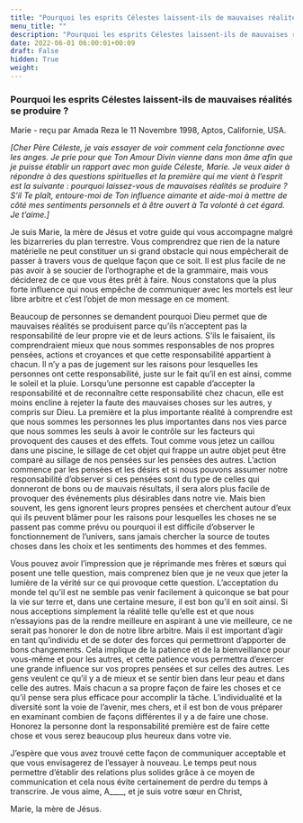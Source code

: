 ```yaml
---
title: "Pourquoi les esprits Célestes laissent-ils de mauvaises réalités se produire ?"
menu_title: ""
description: "Pourquoi les esprits Célestes laissent-ils de mauvaises réalités se produire ?"
date: 2022-06-01 06:00:01+00:09
draft: False
hidden: True
weight:
---
```

### Pourquoi les esprits Célestes laissent-ils de mauvaises réalités se produire ?

Marie - reçu par Amada Reza le 11 Novembre 1998, Aptos, Californie, USA.

*[Cher Père Céleste, je vais essayer de voir comment cela fonctionne avec les anges. Je prie pour que Ton Amour Divin vienne dans mon âme afin que je puisse établir un rapport avec mon guide Céleste, Marie. Je veux aider à répondre à des questions spirituelles et la première qui me vient à l’esprit est la suivante : pourquoi laissez-vous de mauvaises réalités se produire ? S’il Te plaît, entoure-moi de Ton influence aimante et aide-moi à mettre de côté mes sentiments personnels et à être ouvert à Ta volonté à cet égard. Je t’aime.]*

Je suis Marie, la mère de Jésus et votre guide qui vous accompagne malgré les bizarreries du plan terrestre. Vous comprendrez que rien de la nature matérielle ne peut constituer un si grand obstacle qui nous empêcherait de passer à travers vous de quelque façon que ce soit. Il est plus facile de ne pas avoir à se soucier de l’orthographe et de la grammaire, mais vous déciderez de ce que vous êtes prêt à faire. Nous constatons que la plus forte influence qui nous empêche de communiquer avec les mortels est leur libre arbitre et c’est l’objet de mon message en ce moment.

Beaucoup de personnes se demandent pourquoi Dieu permet que de mauvaises réalités se produisent parce qu’ils n’acceptent pas la responsabilité de leur propre vie et de leurs actions. S’ils le faisaient, ils comprendraient mieux que nous sommes responsables de nos propres pensées, actions et croyances et que cette responsabilité appartient à chacun. Il n’y a pas de jugement sur les raisons pour lesquelles les personnes ont cette responsabilité, juste sur le fait qu’il en est ainsi, comme le soleil et la pluie. Lorsqu’une personne est capable d’accepter la responsabilité et de reconnaître cette responsabilité chez chacun, elle est moins encline à rejeter la faute des mauvaises choses sur les autres, y compris sur Dieu. La première et la plus importante réalité à comprendre est que nous sommes les personnes les plus importantes dans nos vies parce que nous sommes les seuls à avoir le contrôle sur les facteurs qui provoquent des causes et des effets. Tout comme vous jetez un caillou dans une piscine, le sillage de cet objet qui frappe un autre objet peut être comparé au sillage de nos pensées sur les pensées des autres. L’action commence par les pensées et les désirs et si nous pouvons assumer notre responsabilité d’observer si ces pensées sont du type de celles qui donneront de bons ou de mauvais résultats, il sera alors plus facile de provoquer des événements plus désirables dans notre vie. Mais bien souvent, les gens ignorent leurs propres pensées et cherchent autour d’eux qui ils peuvent blâmer pour les raisons pour lesquelles les choses ne se passent pas comme prévu ou pourquoi il est difficile d’observer le fonctionnement de l’univers, sans jamais chercher la source de toutes choses dans les choix et les sentiments des hommes et des femmes.

Vous pouvez avoir l’impression que je réprimande mes frères et sœurs qui posent une telle question, mais comprenez bien que je ne veux que jeter la lumière de la vérité sur ce qui provoque cette question. L’acceptation du monde tel qu’il est ne semble pas venir facilement à quiconque se bat pour la vie sur terre et, dans une certaine mesure, il est bon qu’il en soit ainsi. Si nous acceptions simplement la réalité telle qu’elle est et que nous n’essayions pas de la rendre meilleure en aspirant à une vie meilleure, ce ne serait pas honorer le don de notre libre arbitre. Mais il est important d’agir en tant qu’individu et de se doter des forces qui permettront d’apporter de bons changements. Cela implique de la patience et de la bienveillance pour vous-même et pour les autres, et cette patience vous permettra d’exercer une grande influence sur vos propres pensées et sur celles des autres. Les gens veulent ce qu’il y a de mieux et se sentir bien dans leur peau et dans celle des autres. Mais chacun a sa propre façon de faire les choses et ce qu’il pense sera plus efficace pour accomplir la tâche. L’individualité et la diversité sont la voie de l’avenir, mes chers, et il est bon de vous préparer en examinant combien de façons différentes il y a de faire une chose. Honorez la personne dont la responsabilité première est de faire cette chose et vous serez beaucoup plus heureux dans votre vie.

J’espère que vous avez trouvé cette façon de communiquer acceptable et que vous envisagerez de l’essayer à nouveau. Le temps peut nous permettre d’établir des relations plus solides grâce à ce moyen de communication et cela nous évite certainement de perdre du temps à transcrire. Je vous aime, A____, et je suis votre sœur en Christ,

Marie, la mère de Jésus.

